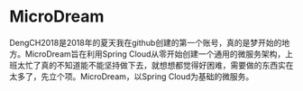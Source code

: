 # MicroDream
DengCH2018是2018年的夏天我在github创建的第一个账号，真的是梦开始的地方。MicroDream旨在利用Spring Cloud从零开始创建一个通用的微服务架构，上班太忙了真的不知道能不能坚持做下去，就想想都觉得好困难，需要做的东西实在太多了，先立个项。MicroDream，以Spring Cloud为基础的微服务。
